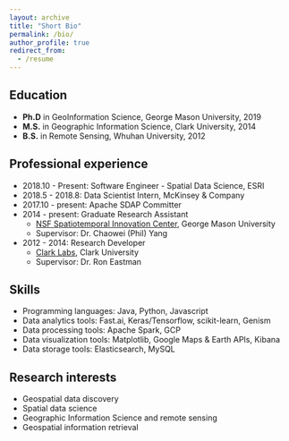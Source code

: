 ```yaml
---
layout: archive
title: "Short Bio"
permalink: /bio/
author_profile: true
redirect_from:
  - /resume
---
```


## Education

* __Ph.D__ in GeoInformation Science, George Mason University, 2019
* __M.S.__ in Geographic Information Science, Clark University, 2014
* __B.S.__ in Remote Sensing, Whuhan University, 2012

## Professional experience

* 2018.10 - Present: Software Engineer - Spatial Data Science, ESRI
* 2018.5 - 2018.8: Data Scientist Intern, McKinsey & Company
* 2017.10 - present: Apache SDAP Committer
* 2014 - present: Graduate Research Assistant
  * [NSF Spatiotemporal Innovation Center](http://stcenter.net/stc/), George Mason University
  * Supervisor: Dr. Chaowei (Phil) Yang
* 2012 - 2014: Research Developer
  * [Clark Labs](https://clarklabs.org/), Clark University
  * Supervisor: Dr. Ron Eastman
  
## Skills

* Programming languages: Java, Python, Javascript
* Data analytics tools: Fast.ai, Keras/Tensorflow, scikit-learn, Genism
* Data processing tools: Apache Spark, GCP
* Data visualization tools: Matplotlib, Google Maps & Earth APIs, Kibana
* Data storage tools: Elasticsearch, MySQL

## Research interests

* Geospatial data discovery
* Spatial data science
* Geographic Information Science and remote sensing
* Geospatial information retrieval



